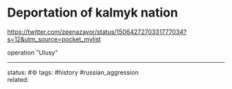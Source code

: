 # Deportation of kalmyk nation
https://twitter.com/zeenazavor/status/1506427270331777034?s=12&utm_source=pocket_mylist

operation "Ulusy"


---
status: #⚙️ 
tags: #history #russian_aggression  
related: 
